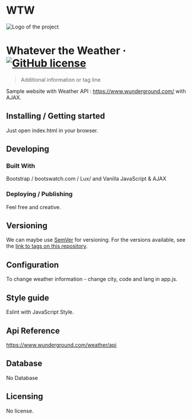 # WTW
![Logo of the project](http://icons-ak.wxug.com/i/c/k/partlycloudy.gif)

# Whatever the Weather &middot;  [![GitHub license](https://img.shields.io/badge/license-MIT-blue.svg?style=flat-square)](https://github.com/your/your-project/blob/master/LICENSE)
> Additional information or tag line

Sample website with Weather API : https://www.wunderground.com/ with AJAX.

## Installing / Getting started

Just open index.html in your browser.

## Developing

### Built With
Bootstrap / bootswatch.com / Lux/ and Vanilla JavaScript & AJAX

### Deploying / Publishing

Feel free and creative.

## Versioning

We can maybe use [SemVer](http://semver.org/) for versioning. For the versions available, see the [link to tags on this repository](/tags).


## Configuration

To change weather information - change city, code and lang in app.js.

## Style guide

Eslint with JavaScript Style.

## Api Reference

https://www.wunderground.com/weather/api


## Database

No Database

## Licensing

No license.
